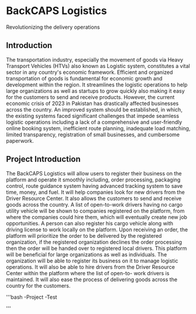 
# BackCAPS Logistics
Revolutionizing the delivery operations

## Introduction
   The transportation industry, especially the movement of goods via Heavy Transport Vehicles
   (HTVs) also known as Logistic system, constitutes a vital sector in any country's economic
   framework. Efficient and organized transportation of goods is fundamental for economic
   growth and development within the region. It streamlines the logistic operations to help large
   organizations as well as startups to grow quickly also making it easy for the customers to send
   and receive products. However, the current economic crisis of 2023 in Pakistan has drastically
   affected businesses across the country. An improved system should be established, in which,
   the existing systems faced significant challenges that impede seamless logistic operations
   including a lack of a comprehensive and user-friendly online booking system, inefficient route
   planning, inadequate load matching, limited transparency, registration of small businesses, and
   cumbersome paperwork. 
## Project Introduction
   The BackCAPS Logistics will allow users to register their business on the platform and operate
   it smoothly including, order processing, packaging control, route guidance system having
   advanced tracking system to save time, money, and fuel. It will help companies look for new
   drivers from the Driver Resource Center. It also allows the customers to send and receive goods
   across the country. A list of open-to-work drivers having no cargo utility vehicle will be shown
   to companies registered on the platform, from where the companies could hire them, which
   will eventually create new job opportunities. A person can also register his cargo vehicle along
   with driving license to work locally on the platform. Upon receiving an order, the platform will
   prioritize the order to be delivered by the registered organization, if the registered organization
   declines the order processing then the order will be handed over to registered local drivers.
   This platform will be beneficial for large organizations as well as individuals. The organization
   will be able to register its business on it to manage logistic operations. It will also be able to
   hire drivers from the Driver Resource Center within the platform where the list of open-to-
   work drivers is maintained. It will also ease the process of delivering goods across the country
   for the customers.

'''bash
-Project
   -Test

'''
